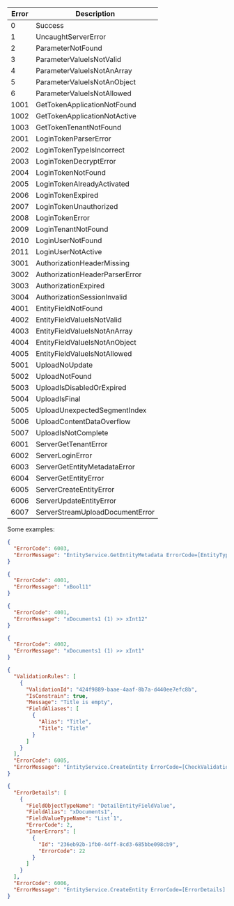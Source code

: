 
Error | Description |
| ----------- | ---------------------------|
0 | Success |
1 | UncaughtServerError |
2 | ParameterNotFound |
3 | ParameterValueIsNotValid |
4 | ParameterValueIsNotAnArray |
5 | ParameterValueIsNotAnObject |
6 | ParameterValueIsNotAllowed |
1001 | GetTokenApplicationNotFound |
1002 | GetTokenApplicationNotActive |
1003 | GetTokenTenantNotFound |
2001 | LoginTokenParserError |
2002 | LoginTokenTypeIsIncorrect |
2003 | LoginTokenDecryptError |
2004 | LoginTokenNotFound |
2005 | LoginTokenAlreadyActivated |
2006 | LoginTokenExpired |
2007 | LoginTokenUnauthorized |
2008 | LoginTokenError |
2009 | LoginTenantNotFound |
2010 | LoginUserNotFound |
2011 | LoginUserNotActive |
3001 | AuthorizationHeaderMissing |
3002 | AuthorizationHeaderParserError |
3003 | AuthorizationExpired |
3004 | AuthorizationSessionInvalid |
4001 | EntityFieldNotFound |
4002 | EntityFieldValueIsNotValid |
4003 | EntityFieldValueIsNotAnArray |
4004 | EntityFieldValueIsNotAnObject |
4005 | EntityFieldValueIsNotAllowed |
5001 | UploadNoUpdate |
5002 | UploadNotFound |
5003 | UploadIsDisabledOrExpired |
5004 | UploadIsFinal |
5005 | UploadUnexpectedSegmentIndex |
5006 | UploadContentDataOverflow |
5007 | UploadIsNotComplete |
6001 | ServerGetTenantError |
6002 | ServerLoginError |
6003 | ServerGetEntityMetadataError |
6004 | ServerGetEntityError |
6005 | ServerCreateEntityError |
6006 | ServerUpdateEntityError |
6007 | ServerStreamUploadDocumentError |


Some examples:
```json
{
  "ErrorCode": 6003,
  "ErrorMessage": "EntityService.GetEntityMetadata ErrorCode=[EntityTypeNotFound]"
}
```

```json
{
  "ErrorCode": 4001,
  "ErrorMessage": "xBool11"
}
```

```json
{
  "ErrorCode": 4001,
  "ErrorMessage": "xDocuments1 (1) >> xInt12"
}
```

```json
{
  "ErrorCode": 4002,
  "ErrorMessage": "xDocuments1 (1) >> xInt1"
}
```

```json
{
  "ValidationRules": [
    {
      "ValidationId": "424f9889-baae-4aaf-8b7a-d440ee7efc8b",
      "IsConstrain": true,
      "Message": "Title is empty",
      "FieldAliases": [
        {
          "Alias": "Title",
          "Title": "Title"
        }
      ]
    }
  ],
  "ErrorCode": 6005,
  "ErrorMessage": "EntityService.CreateEntity ErrorCode=[CheckValidationRules]"
}
```

```json
{
  "ErrorDetails": [
    {
      "FieldObjectTypeName": "DetailEntityFieldValue",
      "FieldAlias": "xDocuments1",
      "FieldValueTypeName": "List`1",
      "ErrorCode": 2,
      "InnerErrors": [
        {
          "Id": "236eb92b-1fb0-44ff-8cd3-685bbe098cb9",
          "ErrorCode": 22
        }
      ]
    }
  ],
  "ErrorCode": 6006,
  "ErrorMessage": "EntityService.CreateEntity ErrorCode=[ErrorDetails] Ex=[]"
}
```